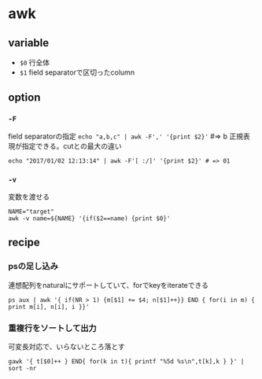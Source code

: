 # awk


## variable

* `$0` 行全体
* `$1` field separatorで区切ったcolumn

## option

### `-F`

field separatorの指定
``echo "a,b,c" | awk -F',' '{print $2}'``  #=> b
正規表現が指定できる。cutとの最大の違い

```
echo "2017/01/02 12:13:14" | awk -F'[ :/]' '{print $2}' # => 01
```

### `-v`

変数を渡せる

```
NAME="target"
awk -v name=${NAME} '{if($2==name) {print $0}'
```

## recipe

### psの足し込み

連想配列をnaturalにサポートしていて、forでkeyをiterateできる
```
ps aux | awk '{ if(NR > 1) {m[$1] += $4; n[$1]++}} END { for(i in m) { print m[i], n[i], i }}'
```


### 重複行をソートして出力

可変長対応で、いらないところ落とす

``gawk '{ t[$0]++ } END{ for(k in t){ printf "%5d %s\n",t[k],k } }' | sort -nr``


